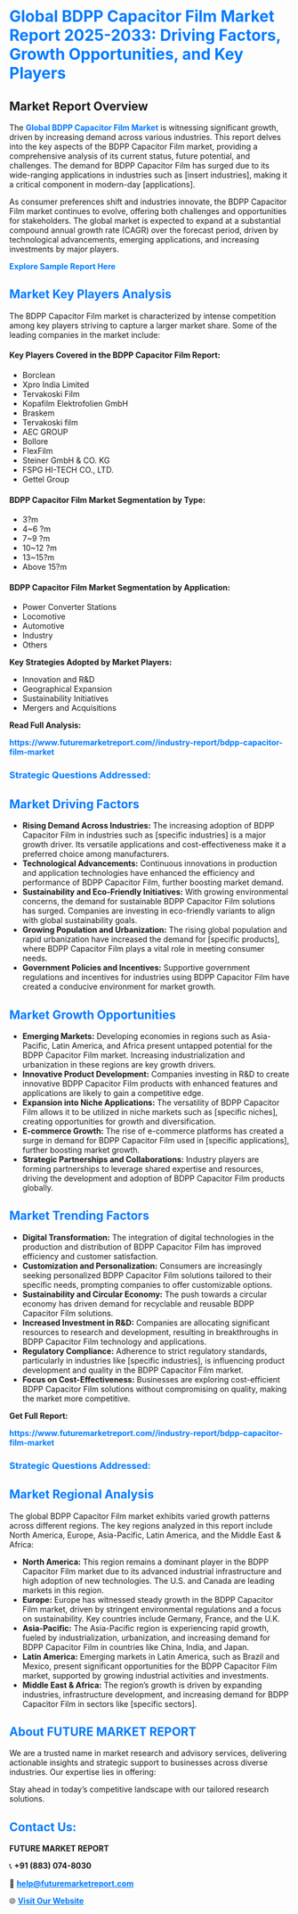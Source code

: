 <h1 style="color: #007BFF;">Global BDPP Capacitor Film Market Report 2025-2033: Driving Factors, Growth Opportunities, and Key Players</h1>

<section id="overview">
<h2>Market Report Overview</h2>
<p>The <a href="https://www.futuremarketreport.com//industry-report/bdpp-capacitor-film-market" style="color: #007BFF; text-decoration: none;"><strong>Global BDPP Capacitor Film Market</strong></a> is witnessing significant growth, driven by increasing demand across various industries. This report delves into the key aspects of the BDPP Capacitor Film market, providing a comprehensive analysis of its current status, future potential, and challenges. The demand for BDPP Capacitor Film has surged due to its wide-ranging applications in industries such as [insert industries], making it a critical component in modern-day [applications].</p>
<p>As consumer preferences shift and industries innovate, the BDPP Capacitor Film market continues to evolve, offering both challenges and opportunities for stakeholders. The global market is expected to expand at a substantial compound annual growth rate (CAGR) over the forecast period, driven by technological advancements, emerging applications, and increasing investments by major players.</p>
</section>

<section id="overview">
<p><a href="https://www.futuremarketreport.com//request-sample/reportId=59943" style="color: #007BFF; text-decoration: none;"><strong>Explore Sample Report Here</strong></a></p>
</section>

<section id="key-players">
<h2 style="color: #007BFF;">Market Key Players Analysis</h2>
<p>The BDPP Capacitor Film market is characterized by intense competition among key players striving to capture a larger market share. Some of the leading companies in the market include:</p>
<h4>Key Players Covered in the BDPP Capacitor Film Report:</h4>
<ul><li>Borclean</li><li>Xpro India Limited</li><li>Tervakoski Film</li><li>Kopafilm Elektrofolien GmbH</li><li>Braskem</li><li>Tervakoski film</li><li>AEC GROUP</li><li>Bollore</li><li>FlexFilm</li><li>Steiner GmbH &amp; CO. KG</li><li>FSPG HI-TECH CO., LTD.</li><li>Gettel Group</li></ul>
<h4>BDPP Capacitor Film Market Segmentation by Type:</h4>
<ul><li>3?m</li><li>4~6 ?m</li><li>7~9 ?m</li><li>10~12 ?m</li><li>13~15?m</li><li>Above 15?m</li></ul>

<h4>BDPP Capacitor Film Market Segmentation by Application:</h4>
<ul><li>Power Converter Stations</li><li>Locomotive</li><li>Automotive</li><li>Industry</li><li>Others</li></ul>
<p><strong>Key Strategies Adopted by Market Players:</strong></p>
<ul>
<li>Innovation and R&D</li>
<li>Geographical Expansion</li>
<li>Sustainability Initiatives</li>
<li>Mergers and Acquisitions</li>
</ul>
</section>

<section>
<p><strong>Read Full Analysis: </strong></p><a href="https://www.futuremarketreport.com//industry-report/bdpp-capacitor-film-market" style="color: #007BFF; text-decoration: none;"><strong>https://www.futuremarketreport.com//industry-report/bdpp-capacitor-film-market</strong></a>
<h3 style="color: #007BFF;">Strategic Questions Addressed:</h3>
</section>

<section id="driving-factors">
<h2 style="color: #007BFF;">Market Driving Factors</h2>
<ul>
<li><strong>Rising Demand Across Industries:</strong> The increasing adoption of BDPP Capacitor Film in industries such as [specific industries] is a major growth driver. Its versatile applications and cost-effectiveness make it a preferred choice among manufacturers.</li>
<li><strong>Technological Advancements:</strong> Continuous innovations in production and application technologies have enhanced the efficiency and performance of BDPP Capacitor Film, further boosting market demand.</li>
<li><strong>Sustainability and Eco-Friendly Initiatives:</strong> With growing environmental concerns, the demand for sustainable BDPP Capacitor Film solutions has surged. Companies are investing in eco-friendly variants to align with global sustainability goals.</li>
<li><strong>Growing Population and Urbanization:</strong> The rising global population and rapid urbanization have increased the demand for [specific products], where BDPP Capacitor Film plays a vital role in meeting consumer needs.</li>
<li><strong>Government Policies and Incentives:</strong> Supportive government regulations and incentives for industries using BDPP Capacitor Film have created a conducive environment for market growth.</li>
</ul>
</section>

<section id="growth-opportunities">
<h2 style="color: #007BFF;">Market Growth Opportunities</h2>
<ul>
<li><strong>Emerging Markets:</strong> Developing economies in regions such as Asia-Pacific, Latin America, and Africa present untapped potential for the BDPP Capacitor Film market. Increasing industrialization and urbanization in these regions are key growth drivers.</li>
<li><strong>Innovative Product Development:</strong> Companies investing in R&D to create innovative BDPP Capacitor Film products with enhanced features and applications are likely to gain a competitive edge.</li>
<li><strong>Expansion into Niche Applications:</strong> The versatility of BDPP Capacitor Film allows it to be utilized in niche markets such as [specific niches], creating opportunities for growth and diversification.</li>
<li><strong>E-commerce Growth:</strong> The rise of e-commerce platforms has created a surge in demand for BDPP Capacitor Film used in [specific applications], further boosting market growth.</li>
<li><strong>Strategic Partnerships and Collaborations:</strong> Industry players are forming partnerships to leverage shared expertise and resources, driving the development and adoption of BDPP Capacitor Film products globally.</li>
</ul>
</section>

<section id="trending-factors">
<h2 style="color: #007BFF;">Market Trending Factors</h2>
<ul>
<li><strong>Digital Transformation:</strong> The integration of digital technologies in the production and distribution of BDPP Capacitor Film has improved efficiency and customer satisfaction.</li>
<li><strong>Customization and Personalization:</strong> Consumers are increasingly seeking personalized BDPP Capacitor Film solutions tailored to their specific needs, prompting companies to offer customizable options.</li>
<li><strong>Sustainability and Circular Economy:</strong> The push towards a circular economy has driven demand for recyclable and reusable BDPP Capacitor Film solutions.</li>
<li><strong>Increased Investment in R&D:</strong> Companies are allocating significant resources to research and development, resulting in breakthroughs in BDPP Capacitor Film technology and applications.</li>
<li><strong>Regulatory Compliance:</strong> Adherence to strict regulatory standards, particularly in industries like [specific industries], is influencing product development and quality in the BDPP Capacitor Film market.</li>
<li><strong>Focus on Cost-Effectiveness:</strong> Businesses are exploring cost-efficient BDPP Capacitor Film solutions without compromising on quality, making the market more competitive.</li>
</ul>
</section>

<section>
<p><strong>Get Full Report: </strong></p><a href="https://www.futuremarketreport.com//industry-report/bdpp-capacitor-film-market" style="color: #007BFF; text-decoration: none;"><strong>https://www.futuremarketreport.com//industry-report/bdpp-capacitor-film-market</strong></a>
<h3 style="color: #007BFF;">Strategic Questions Addressed:</h3>
</section>


<section id="regional-analysis">
<h2 style="color: #007BFF;">Market Regional Analysis</h2>
<p>The global BDPP Capacitor Film market exhibits varied growth patterns across different regions. The key regions analyzed in this report include North America, Europe, Asia-Pacific, Latin America, and the Middle East & Africa:</p>
<ul>
<li><strong>North America:</strong> This region remains a dominant player in the BDPP Capacitor Film market due to its advanced industrial infrastructure and high adoption of new technologies. The U.S. and Canada are leading markets in this region.</li>
<li><strong>Europe:</strong> Europe has witnessed steady growth in the BDPP Capacitor Film market, driven by stringent environmental regulations and a focus on sustainability. Key countries include Germany, France, and the U.K.</li>
<li><strong>Asia-Pacific:</strong> The Asia-Pacific region is experiencing rapid growth, fueled by industrialization, urbanization, and increasing demand for BDPP Capacitor Film in countries like China, India, and Japan.</li>
<li><strong>Latin America:</strong> Emerging markets in Latin America, such as Brazil and Mexico, present significant opportunities for the BDPP Capacitor Film market, supported by growing industrial activities and investments.</li>
<li><strong>Middle East & Africa:</strong> The region’s growth is driven by expanding industries, infrastructure development, and increasing demand for BDPP Capacitor Film in sectors like [specific sectors].</li>
</ul>
</section>

<footer>
<h2 style="color: #007BFF;">About FUTURE MARKET REPORT</h2>
<p>We are a trusted name in market research and advisory services, delivering actionable insights and strategic support to businesses across diverse industries. Our expertise lies in offering:</p>

<p>Stay ahead in today’s competitive landscape with our tailored research solutions.</p>

<h2 style="color: #007BFF;">Contact Us:</h2>
<p><strong>FUTURE MARKET REPORT</strong></p>
<p>📞 <strong>+91 (883) 074-8030</strong></p>
<p>📧 <strong><a href="mailto:help@futuremarketreport.com" style="color: #007BFF;">help@futuremarketreport.com</a></strong></p>
<p>🌐 <strong><a href="https://www.futuremarketreport.com/" style="color: #007BFF;">Visit Our Website</a></strong></p>
</footer>